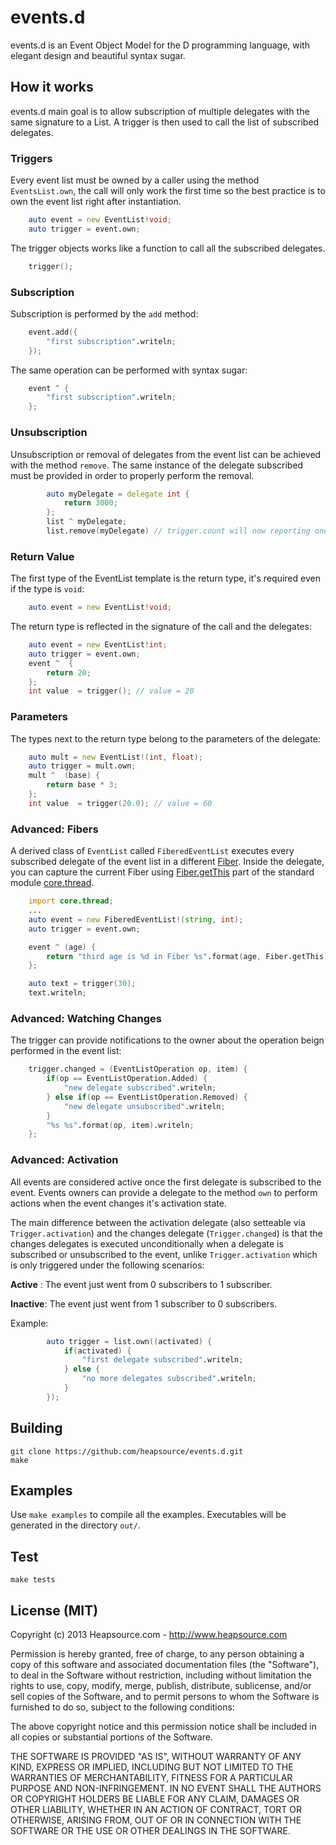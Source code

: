 events.d
===

events.d is an Event Object Model for the D programming language, with elegant design and beautiful syntax sugar.

## How it works

events.d main goal is to allow subscription of multiple delegates with the same signature to a List.
A trigger is then used to call the list of subscribed delegates.

### Triggers

Every event list must be owned by a caller using the method `EventsList.own`, the call will only work the first time so the best practice is to own the 
event list right after instantiation.


```D
    auto event = new EventList!void;
    auto trigger = event.own;
```

The trigger objects works like a function to call all the subscribed delegates.


```D
    trigger();
```

### Subscription

Subscription is performed by the `add` method:


```D
    event.add({
        "first subscription".writeln;
    });
```

The same operation can be performed with syntax sugar:


```D
    event ^ {
        "first subscription".writeln;
    };
```

### Unsubscription

Unsubscription or removal of delegates from the event list can be achieved with the method `remove`. The same instance of the delegate subscribed must be provided in order to properly perform the removal.

```D
        auto myDelegate = delegate int {
            return 3000;
        };
        list ^ myDelegate;
        list.remove(myDelegate) // trigger.count will now reporting one less subscription
```

### Return Value

The first type of the EventList template is the return type, it's required even if the type is `void`:

```D
    auto event = new EventList!void;
```

The return type is reflected in the signature of the call and the delegates:


```D
    auto event = new EventList!int;
    auto trigger = event.own;
    event ^  {
        return 20;
    };
    int value  = trigger(); // value = 20
```


### Parameters

The types next to the return type belong to the parameters of the delegate:

```D
    auto mult = new EventList!(int, float);
    auto trigger = mult.own;
    mult ^  (base) {
        return base * 3;
    };
    int value  = trigger(20.0); // value = 60
```

### Advanced: Fibers

A derived class of `EventList` called `FiberedEventList` executes every subscribed delegate of the event list in a different [Fiber](http://dlang.org/phobos/core_thread.html#.Fiber). Inside the delegate, you can capture the current Fiber using [Fiber.getThis](http://dlang.org/phobos/core_thread.html#.Fiber.getThis) part of the standard module [core.thread](http://dlang.org/phobos/core_thread.html).

```D
    import core.thread;
    ...
    auto event = new FiberedEventList!(string, int);
    auto trigger = event.own;

    event ^ (age) {
        return "third age is %d in Fiber %s".format(age, Fiber.getThis);
    };

    auto text = trigger(30);
    text.writeln;
```

### Advanced: Watching Changes

The trigger can provide notifications to the owner about the operation beign performed in the event list:


```D
    trigger.changed = (EventListOperation op, item) {
        if(op == EventListOperation.Added) {
            "new delegate subscribed".writeln;
        } else if(op == EventListOperation.Removed) {
            "new delegate unsubscribed".writeln;
        }
        "%s %s".format(op, item).writeln;
    };
```

### Advanced: Activation

All events are considered active once the first delegate is subscribed to the event. 
Events owners can provide a delegate to the method `own` to perform actions when the event changes it's activation state.

The main difference between the activation delegate (also setteable via `Trigger.activation`) and the changes delegate (`Trigger.changed`)
is that the changes delegates is executed unconditionally when a delegate is subscribed or unsubscribed to the event, unlike `Trigger.activation` which is only triggered under the following scenarios:

 __Active__ : The event just went from 0 subscribers to 1 subscriber.

 __Inactive__: The event just went from 1 subscriber to 0 subscribers.

Example:

```D
        auto trigger = list.own((activated) {
            if(activated) {
                "first delegate subscribed".writeln;
            } else {
                "no more delegates subscribed".writeln;
            }
        });
```

## Building

    git clone https://github.com/heapsource/events.d.git
    make


## Examples

Use `make examples` to compile all the examples. Executables will be generated in the directory `out/`.


## Test


    make tests


## License (MIT)

Copyright (c) 2013 Heapsource.com - http://www.heapsource.com

Permission is hereby granted, free of charge, to any person obtaining a copy of this software and associated documentation files (the "Software"), to deal in the Software without restriction, including without limitation the rights to use, copy, modify, merge, publish, distribute, sublicense, and/or sell copies of the Software, and to permit persons to whom the Software is furnished to do so, subject to the following conditions:

The above copyright notice and this permission notice shall be included in all copies or substantial portions of the Software.

THE SOFTWARE IS PROVIDED "AS IS", WITHOUT WARRANTY OF ANY KIND, EXPRESS OR IMPLIED, INCLUDING BUT NOT LIMITED TO THE WARRANTIES OF MERCHANTABILITY, FITNESS FOR A PARTICULAR PURPOSE AND NON-INFRINGEMENT. IN NO EVENT SHALL THE AUTHORS OR COPYRIGHT HOLDERS BE LIABLE FOR ANY CLAIM, DAMAGES OR OTHER LIABILITY, WHETHER IN AN ACTION OF CONTRACT, TORT OR OTHERWISE, ARISING FROM, OUT OF OR IN CONNECTION WITH THE SOFTWARE OR THE USE OR OTHER DEALINGS IN THE SOFTWARE.
